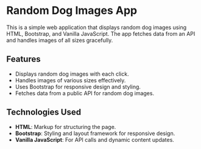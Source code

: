 # Random Dog Images App

This is a simple web application that displays random dog images using HTML, Bootstrap, and Vanilla JavaScript. The app fetches data from an API and handles images of all sizes gracefully.

## Features

- Displays random dog images with each click.
- Handles images of various sizes effectively.
- Uses Bootstrap for responsive design and styling.
- Fetches data from a public API for random dog images.

## Technologies Used

- **HTML**: Markup for structuring the page.
- **Bootstrap**: Styling and layout framework for responsive design.
- **Vanilla JavaScript**: For API calls and dynamic content updates.

